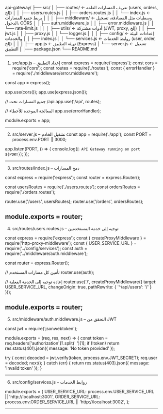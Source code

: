 api-gateway/
├── src/
│   ├── routes/                ← تعريف المسارات العامة (users, orders, إلخ)
│   │   ├── users.routes.js
│   │   ├── orders.routes.js
│   │   └── index.js          ← يربط جميع المسارات
│   │
│   ├── middleware/            ← وسطيات مثل المصادقة، تسجيل الدخول، CORS
│   │   ├── auth.middleware.js
│   │   ├── error.middleware.js
│   │   └── rate-limit.js
│   │
│   ├── utils/                 ← أدوات مشتركة (JWT, proxy, إلخ)
│   │   ├── jwt.js
│   │   ├── proxy.js
│   │   └── logger.js
│   │
│   ├── config/                ← إعدادات البيئة والخدمات
│   │   ├── index.js
│   │   └── services.js        ← روابط الخدمات (user, order, إلخ)
│   │
│   ├── app.js                 ← تهيئة التطبيق (Express)
│   └── server.js              ← تشغيل التطبيق
│
├── package.json
└── README.md

------------------------------------------------------------------------------------
1. src/app.js – إعداد التطبيق
const express = require('express');
const cors = require('cors');
const routes = require('./routes');
const { errorHandler } = require('./middleware/error.middleware');

const app = express();

app.use(cors());
app.use(express.json());

// جميع المسارات تحت /api
app.use('/api', routes);

// المعالجة الموحدة للأخطاء
app.use(errorHandler);

module.exports = app;

-----------------------------------------------------------------
2. src/server.js – تشغيل الخادم
const app = require('./app');
const PORT = process.env.PORT || 3000;

app.listen(PORT, () => {
  console.log(`🚀 API Gateway running on port ${PORT}`);
});

--------------------------------------------------------
3. src/routes/index.js – دمج المسارات

const express = require('express');
const router = express.Router();

const usersRoutes = require('./users.routes');
const ordersRoutes = require('./orders.routes');

router.use('/users', usersRoutes);
router.use('/orders', ordersRoutes);

module.exports = router;
---------------------------------------------------------
4. src/routes/users.routes.js – توجيه إلى خدمة المستخدمين

const express = require('express');
const { createProxyMiddleware } = require('http-proxy-middleware');
const { USER_SERVICE_URL } = require('../config/services');
const auth = require('../middleware/auth.middleware');

const router = express.Router();

// تأمين كل مسارات المستخدم
router.use(auth);

// إعادة توجيه إلى الخدمة الفعلية
router.use('/', createProxyMiddleware({
  target: USER_SERVICE_URL,
  changeOrigin: true,
  pathRewrite: { '^/api/users': '/' }
}));

module.exports = router;
---------------------------------------------------------
5. src/middleware/auth.middleware.js – التحقق من JWT


const jwt = require('jsonwebtoken');

module.exports = (req, res, next) => {
  const token = req.headers['authorization']?.split(' ')[1];
  if (!token) return res.status(401).json({ message: 'No token provided' });

  try {
    const decoded = jwt.verify(token, process.env.JWT_SECRET);
    req.user = decoded;
    next();
  } catch (err) {
    return res.status(403).json({ message: 'Invalid token' });
  }

  -------------------------------------------------------------
  6. src/config/services.js – روابط الخدمات


  module.exports = {
  USER_SERVICE_URL: process.env.USER_SERVICE_URL || 'http://localhost:3001',
  ORDER_SERVICE_URL: process.env.ORDER_SERVICE_URL || 'http://localhost:3002',
};

-----------------------------------------------------------------------